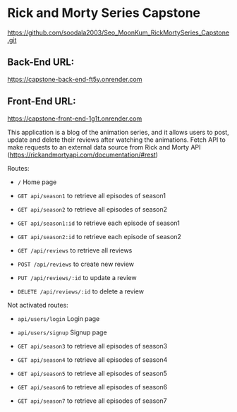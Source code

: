 # Rick and Morty Series Capstone
https://github.com/soodala2003/Seo_MoonKum_RickMortySeries_Capstone.git

## Back-End URL: 
https://capstone-back-end-ft5y.onrender.com

## Front-End URL: 
https://capstone-front-end-1g1t.onrender.com

This application is a blog of the animation series, and it allows users to post, update and delete their reviews after watching the animations.
Fetch API to make requests to an external data source from Rick and Morty API (https://rickandmortyapi.com/documentation/#rest)


Routes:
- `/`                       Home page

- `GET api/season1`         to retrieve all episodes of season1
- `GET api/season2`         to retrieve all episodes of season2

- `GET api/season1:id`      to retrieve each episode of season1
- `GET api/season2:id`      to retrieve each episode of season2

- `GET /api/reviews`        to retrieve all reviews
- `POST /api/reviews`       to create new review
- `PUT /api/reviews/:id`    to update a review 
- `DELETE /api/reviews/:id` to delete a review 

Not activated routes:
- `api/users/login`         Login page
- `api/users/signup`        Signup page

- `GET api/season3`         to retrieve all episodes of season3
- `GET api/season4`         to retrieve all episodes of season4
- `GET api/season5`         to retrieve all episodes of season5
- `GET api/season6`         to retrieve all episodes of season6
- `GET api/season7`         to retrieve all episodes of season7
